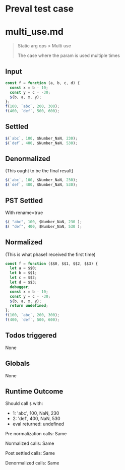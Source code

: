 # Preval test case

# multi_use.md

> Static arg ops > Multi use
>
> The case where the param is used multiple times

## Input

`````js filename=intro
const f = function (a, b, c, d) {
  const x = b - 10;
  const y = c - -30;
  $(b, a, x, y);
};
f(100, `abc`, 200, 300);
f(400, `def`, 500, 600);
`````


## Settled


`````js filename=intro
$(`abc`, 100, $Number_NaN, 230);
$(`def`, 400, $Number_NaN, 530);
`````


## Denormalized
(This ought to be the final result)

`````js filename=intro
$(`abc`, 100, $Number_NaN, 230);
$(`def`, 400, $Number_NaN, 530);
`````


## PST Settled
With rename=true

`````js filename=intro
$( "abc", 100, $Number_NaN, 230 );
$( "def", 400, $Number_NaN, 530 );
`````


## Normalized
(This is what phase1 received the first time)

`````js filename=intro
const f = function ($$0, $$1, $$2, $$3) {
  let a = $$0;
  let b = $$1;
  let c = $$2;
  let d = $$3;
  debugger;
  const x = b - 10;
  const y = c - -30;
  $(b, a, x, y);
  return undefined;
};
f(100, `abc`, 200, 300);
f(400, `def`, 500, 600);
`````


## Todos triggered


None


## Globals


None


## Runtime Outcome


Should call `$` with:
 - 1: 'abc', 100, NaN, 230
 - 2: 'def', 400, NaN, 530
 - eval returned: undefined

Pre normalization calls: Same

Normalized calls: Same

Post settled calls: Same

Denormalized calls: Same
